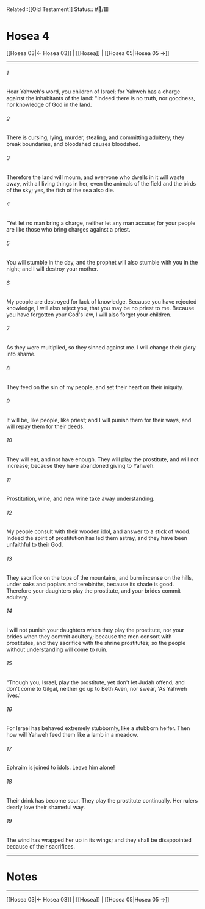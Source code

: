 Related::[[Old Testament]]
Status:: #📖/🟥
# Hosea 4

[[Hosea 03|← Hosea 03]] | [[Hosea]] | [[Hosea 05|Hosea 05 →]]
***



###### 1 
Hear Yahweh's word, you children of Israel; for Yahweh has a charge against the inhabitants of the land: "Indeed there is no truth, nor goodness, nor knowledge of God in the land. 

###### 2 
There is cursing, lying, murder, stealing, and committing adultery; they break boundaries, and bloodshed causes bloodshed. 

###### 3 
Therefore the land will mourn, and everyone who dwells in it will waste away, with all living things in her, even the animals of the field and the birds of the sky; yes, the fish of the sea also die. 

###### 4 
"Yet let no man bring a charge, neither let any man accuse; for your people are like those who bring charges against a priest. 

###### 5 
You will stumble in the day, and the prophet will also stumble with you in the night; and I will destroy your mother. 

###### 6 
My people are destroyed for lack of knowledge. Because you have rejected knowledge, I will also reject you, that you may be no priest to me. Because you have forgotten your God's law, I will also forget your children. 

###### 7 
As they were multiplied, so they sinned against me. I will change their glory into shame. 

###### 8 
They feed on the sin of my people, and set their heart on their iniquity. 

###### 9 
It will be, like people, like priest; and I will punish them for their ways, and will repay them for their deeds. 

###### 10 
They will eat, and not have enough. They will play the prostitute, and will not increase; because they have abandoned giving to Yahweh. 

###### 11 
Prostitution, wine, and new wine take away understanding. 

###### 12 
My people consult with their wooden idol, and answer to a stick of wood. Indeed the spirit of prostitution has led them astray, and they have been unfaithful to their God. 

###### 13 
They sacrifice on the tops of the mountains, and burn incense on the hills, under oaks and poplars and terebinths, because its shade is good. Therefore your daughters play the prostitute, and your brides commit adultery. 

###### 14 
I will not punish your daughters when they play the prostitute, nor your brides when they commit adultery; because the men consort with prostitutes, and they sacrifice with the shrine prostitutes; so the people without understanding will come to ruin. 

###### 15 
"Though you, Israel, play the prostitute, yet don't let Judah offend; and don't come to Gilgal, neither go up to Beth Aven, nor swear, 'As Yahweh lives.' 

###### 16 
For Israel has behaved extremely stubbornly, like a stubborn heifer. Then how will Yahweh feed them like a lamb in a meadow. 

###### 17 
Ephraim is joined to idols. Leave him alone! 

###### 18 
Their drink has become sour. They play the prostitute continually. Her rulers dearly love their shameful way. 

###### 19 
The wind has wrapped her up in its wings; and they shall be disappointed because of their sacrifices.

---
# Notes


***
[[Hosea 03|← Hosea 03]] | [[Hosea]] | [[Hosea 05|Hosea 05 →]]

